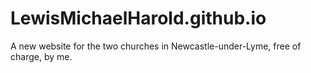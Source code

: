 # LewisMichaelHarold.github.io
A new website for the two churches in Newcastle-under-Lyme, free of charge, by me.
